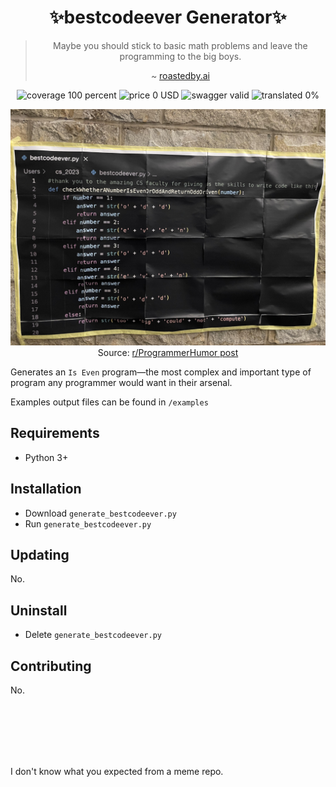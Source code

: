 <h1 align="center">✨bestcodeever Generator✨</h1>

<div align="center">

> Maybe you should stick to basic math problems and leave the programming to the big boys.
>
> ~ [roastedby.ai](https://www.roastedby.ai)

</div>


<div align="center">
  <img src="https://img.shields.io/badge/coverage-%24100%25-brightgreen" alt="coverage 100 percent"/>
  <img src="https://img.shields.io/badge/price-%240-brightgreen" alt="price 0 USD"/>
  <img src="https://img.shields.io/badge/swagger-valid-brightgreen" alt="swagger valid"/>
  <img src="https://img.shields.io/badge/translated-0%25-red" alt="translated 0%"/>

<br>

![Source image](./bestcodeeversource.jpg)
Source: [r/ProgrammerHumor post](https://www.reddit.com/r/ProgrammerHumor/comments/136wevi/our_cs_senior_class_learned_some_great_coding)

</div>

Generates an `Is Even` program—the most complex and important type of program any programmer would want in their arsenal.

Examples output files can be found in `/examples`

## Requirements

- Python 3+

## Installation

- Download `generate_bestcodeever.py`
- Run `generate_bestcodeever.py`

## Updating

No.

## Uninstall

- Delete `generate_bestcodeever.py`

## Contributing

No.

<br><br><br><br><br>

I don't know what you expected from a meme repo.
